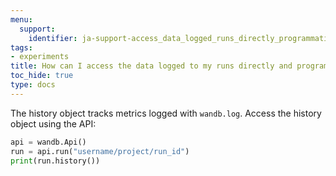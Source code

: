 ```yaml
---
menu:
  support:
    identifier: ja-support-access_data_logged_runs_directly_programmatically
tags:
- experiments
title: How can I access the data logged to my runs directly and programmatically?
toc_hide: true
type: docs
---
```


The history object tracks metrics logged with `wandb.log`. Access the history object using the API:

```python
api = wandb.Api()
run = api.run("username/project/run_id")
print(run.history())
```